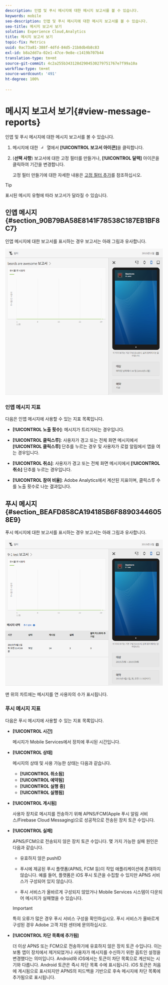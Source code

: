 ```yaml
---
description: 인앱 및 푸시 메시지에 대한 메시지 보고서를 볼 수 있습니다.
keywords: mobile
seo-description: 인앱 및 푸시 메시지에 대한 메시지 보고서를 볼 수 있습니다.
seo-title: 메시지 보고서 보기
solution: Experience Cloud,Analytics
title: 메시지 보고서 보기
topic-fix: Metrics
uuid: 0ac73a81-388f-4dfd-84d5-21b8db4b8c83
exl-id: b8a2dd7a-02e1-47ce-9e8e-c1419b707b44
translation-type: tm+mt
source-git-commit: 4c2a255b343128d2904530279751767e7f99a10a
workflow-type: tm+mt
source-wordcount: '491'
ht-degree: 100%

---
```


# 메시지 보고서 보기{#view-message-reports}

인앱 및 푸시 메시지에 대한 메시지 보고서를 볼 수 있습니다.

1. 메시지에 대한 ![보고서](assets/icon_report.png) 열에서 **[!UICONTROL 보고서 아이콘]**&#x200B;을 클릭합니다.
1. (**선택 사항**) 보고서에 대한 고정 필터를 만들거나, **[!UICONTROL 달력]** 아이콘을 클릭하여 기간을 변경합니다.

   고정 필터 만들기에 대한 자세한 내용은 [고정 필터 추가](/help/using/usage/reports-customize/t-sticky-filter.md)를 참조하십시오.

>[!TIP]
>
>표시된 메시지 유형에 따라 보고서가 달라질 수 있습니다.

## 인앱 메시지 {#section_90B79BA58E8141F78538C187EB1BF8C7}

인앱 메시지에 대한 보고서를 표시하는 경우 보고서는 아래 그림과 유사합니다.

![보고서 메시지](assets/report_message.png)

### 인앱 메시지 지표

다음은 인앱 메시지에 사용할 수 있는 지표 목록입니다.

* **[!UICONTROL 노출 횟수]**: 메시지가 트리거되는 경우입니다.

* **[!UICONTROL 클릭스루]**: 사용자가 경고 또는 전체 화면 메시지에서 **[!UICONTROL 클릭스루]** 단추를 누르는 경우 및 사용자가 로컬 알림에서 앱을 여는 경우입니다.

* **[!UICONTROL 취소]**: 사용자가 경고 또는 전체 화면 메시지에서 **[!UICONTROL 취소]** 단추를 누르는 경우입니다.

* **[!UICONTROL 참여 비율]**: Adobe Analytics에서 계산된 지표이며, 클릭스루 수를 노출 횟수로 나눈 결과입니다.

## 푸시 메시지 {#section_BEAFD858CA194185B6F88903446058E9}

푸시 메시지에 대한 보고서를 표시하는 경우 보고서는 아래 그림과 유사합니다.

![푸시 메시지](assets/report_message_push.png)

맨 위의 차트에는 메시지를 연 사용자의 수가 표시됩니다.

### 푸시 메시지 지표

다음은 푸시 메시지에 사용할 수 있는 지표 목록입니다.

* **[!UICONTROL 시간]**

   메시지가 Mobile Services에서 장치에 푸시된 시간입니다.

* **[!UICONTROL 상태]**

   메시지의 상태 및 사용 가능한 상태는 다음과 같습니다.

   * **[!UICONTROL 취소됨]**
   * **[!UICONTROL 예약됨]**
   * **[!UICONTROL 실행 중]**
   * **[!UICONTROL 실행됨]**

* **[!UICONTROL 게시됨]**

   사용자 장치로 메시지를 전송하기 위해 APNS/FCM(Apple 푸시 알림 서비스/Firebase Cloud Messaging)으로 성공적으로 전송된 장치 토큰 수입니다.

* **[!UICONTROL 실패]**

   APNS/FCM으로 전송되지 않은 장치 토큰 수입니다. 몇 가지 가능한 실패 원인은 다음과 같습니다.

   * 유효하지 않은 pushID

   * 푸시에 제공된 푸시 플랫폼(APNS, FCM 등)이 작업 애플리케이션에 존재하지 않습니다. 예를 들어, 플랫폼은 iOS 푸시 토큰을 수집할 수 있지만 APNS 서비스가 구성되어 있지 않습니다.

   * 푸시 서비스가 올바르게 구성되지 않았거나 Mobile Services 시스템이 다운되어 메시지가 실패했을 수 있습니다.
   >[!IMPORTANT]
   >
   >특히 오류가 많은 경우 푸시 서비스 구성을 확인하십시오. 푸시 서비스가 올바르게 구성된 경우 Adobe 고객 지원 센터에 문의하십시오.

* **[!UICONTROL 차단 목록에 추가됨]**

   더 이상 APNS 또는 FCM으로 전송하기에 유효하지 않은 장치 토큰 수입니다. 이는 보통 앱이 장치에서 제거되었거나 사용자가 메시지를 수신하기 위한 옵트인 설정을 변경했다는 의미입니다. Android와 iOS에서는 토큰이 차단 목록으로 계산되는 시기와 다릅니다. Android 토큰은 즉시 차단 목록 수에 표시됩니다. iOS 토큰은 처음에 게시됨으로 표시되지만 APNS의 피드백을 기반으로 후속 메시지에 차단 목록에 추가됨으로 표시됩니다.
